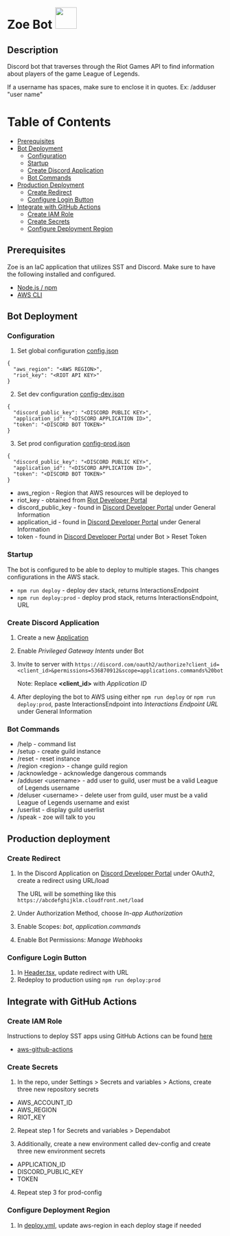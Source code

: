 # Zoe Bot <img src=favicon.ico width="50" height="50">

## Description

Discord bot that traverses through the Riot Games API to find information about players of the game League of Legends.

If a username has spaces, make sure to enclose it in quotes. Ex: /adduser "user name"

# Table of Contents

- [Prerequisites](#prerequisites)
- [Bot Deployment](#bot-deployment)
  - [Configuration](#configuration)
  - [Startup](#startup)
  - [Create Discord Application](#create-discord-application)
  - [Bot Commands](#bot-commands)
- [Production Deployment](#production-deployment)
  - [Create Redirect](#create-redirect)
  - [Configure Login Button](#configure-login-button)
- [Integrate with GitHub Actions](#integrate-with-github-actions)
  - [Create IAM Role](#create-iam-role)
  - [Create Secrets](#create-secrets)
  - [Configure Deployment Region](#configure-deployment-region)

## Prerequisites

Zoe is an IaC application that utilizes SST and Discord. Make sure to have the following installed and configured.

- [Node.js / npm](https://docs.npmjs.com/downloading-and-installing-node-js-and-npm)
- [AWS CLI](https://docs.aws.amazon.com/cli/latest/userguide/cli-chap-getting-started.html)

## Bot Deployment

### Configuration

1. Set global configuration [config.json](configs/config.json)

```
{
  "aws_region": "<AWS REGION>",
  "riot_key": "<RIOT API KEY>"
}
```

2. Set dev configuration [config-dev.json](configs/config-dev.json)

```
{
  "discord_public_key": "<DISCORD PUBLIC KEY>",
  "application_id": "<DISCORD APPLICATION ID>",
  "token": "<DISCORD BOT TOKEN>"
}

```

3. Set prod configuration [config-prod.json](configs/config-prod.json)

```
{
  "discord_public_key": "<DISCORD PUBLIC KEY>",
  "application_id": "<DISCORD APPLICATION ID>",
  "token": "<DISCORD BOT TOKEN>"
}
```

- aws_region - Region that AWS resources will be deployed to
- riot_key - obtained from [Riot Developer Portal](https://developer.riotgames.com/)
- discord_public_key - found in [Discord Developer Portal](https://discord.com/developers/applications) under General Information
- application_id - found in [Discord Developer Portal](https://discord.com/developers/applications) under General Information
- token - found in [Discord Developer Portal](https://discord.com/developers/applications) under Bot > Reset Token

### Startup

The bot is configured to be able to deploy to multiple stages. This changes configurations in the AWS stack.

- `npm run deploy` - deploy dev stack, returns InteractionsEndpoint
- `npm run deploy:prod` - deploy prod stack, returns InteractionsEndpoint, URL

### Create Discord Application

1. Create a new [Application](https://discord.com/developers/applications)
2. Enable _Privileged Gateway Intents_ under Bot
3. Invite to server with `https://discord.com/oauth2/authorize?client_id=<client_id>&permissions=536870912&scope=applications.commands%20bot`

   Note: Replace **<client_id>** with _Application ID_

4. After deploying the bot to AWS using either `npm run deploy` or `npm run deploy:prod`, paste InteractionsEndpoint into _Interactions Endpoint URL_ under General Information

### Bot Commands

- /help - command list
- /setup - create guild instance
- /reset - reset instance
- /region \<region> - change guild region
- /acknowledge - acknowledge dangerous commands
- /adduser \<username> - add user to guild, user must be a valid League of Legends username
- /deluser \<username> - delete user from guild, user must be a valid League of Legends username and exist
- /userlist - display guild userlist
- /speak - zoe will talk to you

## Production deployment

### Create Redirect

1. In the Discord Application on [Discord Developer Portal](https://discord.com/developers/applications) under OAuth2, create a redirect using URL/load

   The URL will be something like this `https://abcdefghijklm.cloudfront.net/load`

2. Under Authorization Method, choose _In-app Authorization_
3. Enable Scopes: _bot_, _application.commands_
4. Enable Bot Permissions: _Manage Webhooks_

### Configure Login Button

1. In [Header.tsx](/packages/frontend/app/components/Header.tsx), update redirect with URL
2. Redeploy to production using `npm run deploy:prod`

## Integrate with GitHub Actions

### Create IAM Role

Instructions to deploy SST apps using GitHub Actions can be found [here](https://docs.sst.dev/going-to-production#deploy-from-github-actions)

- [aws-github-actions](https://github.com/bryxli/aws-github-actions)

### Create Secrets

1. In the repo, under Settings > Secrets and variables > Actions, create three new repository secrets

- AWS_ACCOUNT_ID
- AWS_REGION
- RIOT_KEY

2. Repeat step 1 for Secrets and variables > Dependabot

3. Additionally, create a new environment called dev-config and create three new environment secrets

- APPLICATION_ID
- DISCORD_PUBLIC_KEY
- TOKEN

4. Repeat step 3 for prod-config

### Configure Deployment Region

1. In [deploy.yml](.github/workflows/deploy.yml), update aws-region in each deploy stage if needed
